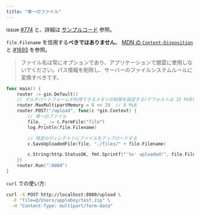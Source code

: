 ```yaml
---
title: "単一のファイル"
---
```


issue [#774](https://github.com/gin-gonic/gin/issues/774) と、詳細は [サンプルコード](https://github.com/gin-gonic/examples/tree/master/upload-file/single) 参照。

`file.Filename` を信用する**べきではありません**。 [MDN の `Content-Disposition`](https://developer.mozilla.org/ja/docs/Web/HTTP/Headers/Content-Disposition#Directives) と [#1693](https://github.com/gin-gonic/gin/issues/1693) を参照。

> ファイル名は常にオプションであり、アプリケーションで闇雲に使用しないでください。パス情報を削除し、サーバーのファイルシステムルールに変換すべきです。

```go
func main() {
	router := gin.Default()
	// マルチパートフォームが利用できるメモリの制限を設定する(デフォルトは 32 MiB)
	router.MaxMultipartMemory = 8 << 20  // 8 MiB
	router.POST("/upload", func(c *gin.Context) {
		// 単一のファイル
		file, _ := c.FormFile("file")
		log.Println(file.Filename)

		// 特定のディレクトリにファイルをアップロードする
		c.SaveUploadedFile(file, "./files/" + file.Filename)

		c.String(http.StatusOK, fmt.Sprintf("'%s' uploaded!", file.Filename))
	})
	router.Run(":8080")
}
```

`curl` での使い方:

```sh
curl -X POST http://localhost:8080/upload \
  -F "file=@/Users/appleboy/test.zip" \
  -H "Content-Type: multipart/form-data"
```

